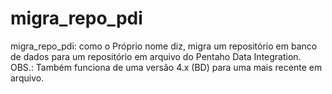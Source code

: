 # migra_repo_pdi
migra_repo_pdi: como o Próprio nome diz, migra um repositório em banco de dados para um repositório em arquivo do Pentaho Data Integration.
OBS.: Também funciona de uma versão 4.x (BD) para uma mais recente em arquivo.
